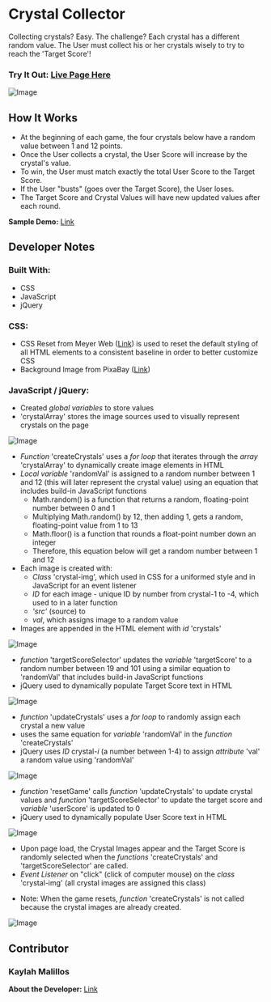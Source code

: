 # Crystal Collector

Collecting crystals? Easy. The challenge?  Each crystal has a different random value. The User must collect his or her crystals wisely to try to reach the 'Target Score'!

### Try It Out: [Live Page Here](https://kmalillos.github.io/crystal-game/)

![Image](https://github.com/kmalillos/unit-4-game/blob/master/assets/images/read-me/readme-pic.JPG)

## How It Works

* At the beginning of each game, the four crystals below have a random value between 1 and 12 points. 
* Once the User collects a crystal, the User Score will increase by the crystal's value. 
* To win, the User must match exactly the total User Score to the Target Score.
* If the User "busts" (goes over the Target Score), the User loses. 
* The Target Score and Crystal Values will have new updated values after each round.

**Sample Demo:** [Link](https://www.youtube.com/watch?v=yNI0l2FMeCk&feature=youtu.be)

## Developer Notes

### Built With:
* CSS
* JavaScript
* jQuery

### CSS:

* CSS Reset from Meyer Web ([Link](http://meyerweb.com/eric/tools/css/reset/)) is used to reset the default styling of all HTML elements to a consistent baseline in order to better customize CSS
* Background Image from PixaBay ([Link](https://pixabay.com/))

### JavaScript / jQuery:

* Created *global variables* to store values
* 'crystalArray' stores the image sources used to visually represent crystals on the page

![Image](https://github.com/kmalillos/unit-4-game/blob/master/assets/images/read-me/readme-1.JPG)

* *Function* 'createCrystals' uses a *for loop* that iterates through the *array* 'crystalArray' to dynamically create image elements in HTML
* *Local variable* 'randomVal' is assigned to a random number between 1 and 12 (this will later represent the crystal value) using an equation that includes build-in JavaScript functions
    - Math.random() is a function that returns a random, floating-point number between 0 and 1
    - Multiplying Math.random() by 12, then adding 1, gets a random, floating-point value from 1 to 13
    - Math.floor() is a function that rounds a float-point number down an integer
    - Therefore, this equation below will get a random number between 1 and 12
* Each image is created with: 
    - *Class* 'crystal-img', which used in CSS for a uniformed style and in JavaScript for an event listener
    - *ID* for each image - unique ID by number from crystal-1 to -4, which used to in a later function
    - *'src'* (source) to 
    - *val*, which assigns image to a random value
* Images are appended in the HTML element with *id* 'crystals'

![Image](https://github.com/kmalillos/unit-4-game/blob/master/assets/images/read-me/readme-2.JPG)

* *function* 'targetScoreSelector' updates the *variable* 'targetScore' to a random number between 19 and 101 using a similar equation to 'randomVal' that includes build-in JavaScript functions 
* jQuery used to dynamically populate Target Score text in HTML

![Image](https://github.com/kmalillos/unit-4-game/blob/master/assets/images/read-me/readme-3.JPG)

* *function* 'updateCrystals' uses a *for loop* to randomly assign each crystal a new value
* uses the same equation for *variable* 'randomVal' in the *function* 'createCrystals'
* jQuery uses *ID* crystal-*i* (a number between 1-4) to assign *attribute* 'val' a random value using 'randomVal'

![Image](https://github.com/kmalillos/unit-4-game/blob/master/assets/images/read-me/readme-4.JPG)

* *function* 'resetGame' calls *function* 'updateCrystals' to update crystal values and *function* 'targetScoreSelector' to update the target score and *variable* 'userScore' is updated to 0
* jQuery used to dynamically populate User Score text in HTML 

![Image](https://github.com/kmalillos/unit-4-game/blob/master/assets/images/read-me/readme-5.JPG)

* Upon page load, the Crystal Images appear and the Target Score is randomly selected when the *functions* 'createCrystals' and 'targetScoreSelector' are called.
* *Event Listener* on "click" (click of computer mouse) on the *class* 'crystal-img' (all crystal images are assigned this class)
<!-- Describe on-click event -->
* Note: When the game resets, *function* 'createCrystals' is not called because the crystal images are already created. 

![Image](https://github.com/kmalillos/unit-4-game/blob/master/assets/images/read-me/readme-6.JPG)

## Contributor

### Kaylah Malillos

**About the Developer:** [Link](https://kmalillos.github.io/)

